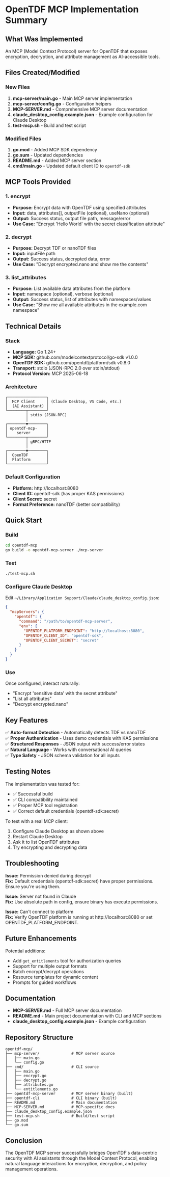 # OpenTDF MCP Implementation Summary

## What Was Implemented

An MCP (Model Context Protocol) server for OpenTDF that exposes encryption, decryption, and attribute management as AI-accessible tools.

## Files Created/Modified

### New Files
1. **mcp-server/main.go** - Main MCP server implementation
2. **mcp-server/config.go** - Configuration helpers
3. **MCP-SERVER.md** - Comprehensive MCP server documentation
4. **claude_desktop_config.example.json** - Example configuration for Claude Desktop
5. **test-mcp.sh** - Build and test script

### Modified Files
1. **go.mod** - Added MCP SDK dependency
2. **go.sum** - Updated dependencies
3. **README.md** - Added MCP server section
4. **cmd/main.go** - Updated default client ID to `opentdf-sdk`

## MCP Tools Provided

### 1. encrypt
- **Purpose:** Encrypt data with OpenTDF using specified attributes
- **Input:** data, attributes[], outputFile (optional), useNano (optional)
- **Output:** Success status, output file path, message/error
- **Use Case:** "Encrypt 'Hello World' with the secret classification attribute"

### 2. decrypt  
- **Purpose:** Decrypt TDF or nanoTDF files
- **Input:** inputFile path
- **Output:** Success status, decrypted data, error
- **Use Case:** "Decrypt encrypted.nano and show me the contents"

### 3. list_attributes
- **Purpose:** List available data attributes from the platform
- **Input:** namespace (optional), verbose (optional)
- **Output:** Success status, list of attributes with namespaces/values
- **Use Case:** "Show me all available attributes in the example.com namespace"

## Technical Details

### Stack
- **Language:** Go 1.24+
- **MCP SDK:** github.com/modelcontextprotocol/go-sdk v1.0.0
- **OpenTDF SDK:** github.com/opentdf/platform/sdk v0.8.0
- **Transport:** stdio (JSON-RPC 2.0 over stdin/stdout)
- **Protocol Version:** MCP 2025-06-18

### Architecture
```
┌─────────────────┐
│  MCP Client     │ (Claude Desktop, VS Code, etc.)
│  (AI Assistant) │
└────────┬────────┘
         │ stdio (JSON-RPC)
         │
┌────────▼────────┐
│ opentdf-mcp-    │
│    server       │
└────────┬────────┘
         │ gRPC/HTTP
         │
┌────────▼────────┐
│  OpenTDF        │
│  Platform       │
└─────────────────┘
```

### Default Configuration
- **Platform:** http://localhost:8080
- **Client ID:** opentdf-sdk (has proper KAS permissions)
- **Client Secret:** secret
- **Format Preference:** nanoTDF (better compatibility)

## Quick Start

### Build
```bash
cd opentdf-mcp
go build -o opentdf-mcp-server ./mcp-server
```

### Test
```bash
./test-mcp.sh
```

### Configure Claude Desktop
Edit `~/Library/Application Support/Claude/claude_desktop_config.json`:
```json
{
  "mcpServers": {
    "opentdf": {
      "command": "/path/to/opentdf-mcp-server",
      "env": {
        "OPENTDF_PLATFORM_ENDPOINT": "http://localhost:8080",
        "OPENTDF_CLIENT_ID": "opentdf-sdk",
        "OPENTDF_CLIENT_SECRET": "secret"
      }
    }
  }
}
```

### Use
Once configured, interact naturally:
- "Encrypt 'sensitive data' with the secret attribute"
- "List all attributes"
- "Decrypt encrypted.nano"

## Key Features

✅ **Auto-format Detection** - Automatically detects TDF vs nanoTDF  
✅ **Proper Authentication** - Uses demo credentials with KAS permissions  
✅ **Structured Responses** - JSON output with success/error states  
✅ **Natural Language** - Works with conversational AI queries  
✅ **Type Safety** - JSON schema validation for all inputs  

## Testing Notes

The implementation was tested for:
- ✅ Successful build
- ✅ CLI compatibility maintained
- ✅ Proper MCP tool registration
- ✅ Correct default credentials (opentdf-sdk:secret)

To test with a real MCP client:
1. Configure Claude Desktop as shown above
2. Restart Claude Desktop
3. Ask it to list OpenTDF attributes
4. Try encrypting and decrypting data

## Troubleshooting

**Issue:** Permission denied during decrypt  
**Fix:** Default credentials (opentdf-sdk:secret) have proper permissions. Ensure you're using them.

**Issue:** Server not found in Claude  
**Fix:** Use absolute path in config, ensure binary has execute permissions.

**Issue:** Can't connect to platform  
**Fix:** Verify OpenTDF platform is running at http://localhost:8080 or set OPENTDF_PLATFORM_ENDPOINT.

## Future Enhancements

Potential additions:
- Add `get_entitlements` tool for authorization queries
- Support for multiple output formats
- Batch encrypt/decrypt operations
- Resource templates for dynamic content
- Prompts for guided workflows

## Documentation

- **MCP-SERVER.md** - Full MCP server documentation
- **README.md** - Main project documentation with CLI and MCP sections
- **claude_desktop_config.example.json** - Example configuration

## Repository Structure

```
opentdf-mcp/
├── mcp-server/              # MCP server source
│   ├── main.go
│   └── config.go
├── cmd/                     # CLI source
│   ├── main.go
│   ├── encrypt.go
│   ├── decrypt.go
│   ├── attributes.go
│   └── entitlements.go
├── opentdf-mcp-server       # MCP server binary (built)
├── opentdf-cli              # CLI binary (built)
├── README.md                # Main documentation
├── MCP-SERVER.md            # MCP-specific docs
├── claude_desktop_config.example.json
├── test-mcp.sh              # Build/test script
├── go.mod
└── go.sum
```

## Conclusion

The OpenTDF MCP server successfully bridges OpenTDF's data-centric security with AI assistants through the Model Context Protocol, enabling natural language interactions for encryption, decryption, and policy management operations.
